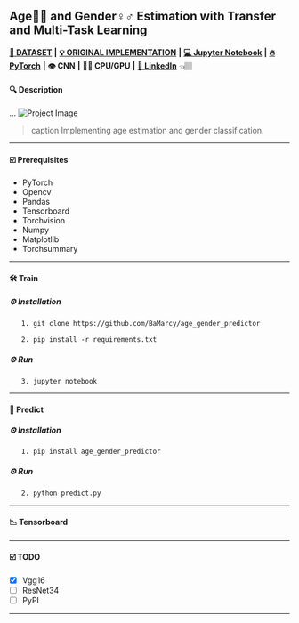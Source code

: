 ## Age👶👴 and Gender♀️♂️ Estimation with Transfer and Multi-Task Learning
 
[**💾 DATASET**](https://github.com/joojs/fairface) **|** [**💡 ORIGINAL IMPLEMENTATION**](https://github.com/dchen236/FairFace) **|** [**💻 Jupyter Notebook**](https://jupyter.org/install) **|** [**🔥 PyTorch**](https://pytorch.org/get-started/locally/) **|** **👁 CNN** **|** **💪🏽 CPU/GPU** **|**  [**🔗 LinkedIn**](https://www.linkedin.com/in/marcellbalogh) 👈🏽
#### 🔍 Description
...
![Project Image](project-image-url)
> caption Implementing age estimation and gender classification.
---
#### ☑️ Prerequisites
- PyTorch
- Opencv
- Pandas
- Tensorboard
- Torchvision
- Numpy
- Matplotlib
- Torchsummary
---
#### 🛠️ Train
##### ⚙️ Installation
```html
   1. git clone https://github.com/BaMarcy/age_gender_predictor
```
```html
   2. pip install -r requirements.txt
```
##### ⚙️ Run
```html
   3. jupyter notebook
```
---
#### 💊 Predict
##### ⚙️ Installation
```html
   1. pip install age_gender_predictor
```
##### ⚙️ Run
```html
   2. python predict.py
```
---
#### 📉 Tensorboard
---
#### ☑️ TODO
- [x] Vgg16
- [ ] ResNet34
- [ ] PyPI
---
